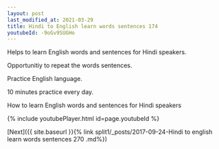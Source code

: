 ```yaml
---
layout: post
last_modified_at: 2021-03-29
title: Hindi to English learn words sentences 174 
youtubeId: -9oGv9SUGHo
---
```

 
 
Helps to learn English words and sentences for Hindi speakers.

Opportunitiy to repeat the words sentences. 

Practice English language. 
 
10 minutes practice every day. 
 
How to learn English words and sentences for Hindi speakers 
 
{% include youtubePlayer.html id=page.youtubeId %}
 
 
[Next]({{ site.baseurl }}{% link  split1/_posts/2017-09-24-Hindi to english learn words sentences 270 .md%})
 
